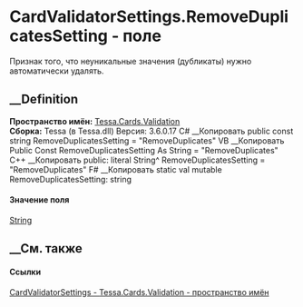 # CardValidatorSettings.RemoveDuplicatesSetting - поле
Признак того, что неуникальные значения (дубликаты) нужно автоматически
удалять.
## __Definition
 **Пространство имён:** [Tessa.Cards.Validation](N_Tessa_Cards_Validation.htm)  
 **Сборка:** Tessa (в Tessa.dll) Версия: 3.6.0.17
C# __Копировать
     public const string RemoveDuplicatesSetting = "RemoveDuplicates"
VB __Копировать
     Public Const RemoveDuplicatesSetting As String = "RemoveDuplicates"
C++ __Копировать
     public:
    literal String^ RemoveDuplicatesSetting = "RemoveDuplicates"
F# __Копировать
     static val mutable RemoveDuplicatesSetting: string
#### Значение поля
[String](https://learn.microsoft.com/dotnet/api/system.string)
##  __См. также
#### Ссылки
[CardValidatorSettings - ](T_Tessa_Cards_Validation_CardValidatorSettings.htm)
[Tessa.Cards.Validation - пространство имён](N_Tessa_Cards_Validation.htm)
